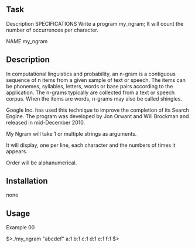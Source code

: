 ## Task

Description
SPECIFICATIONS
Write a program my_ngram; It will count the number of occurrences per character.

NAME
my_ngram

## Description

In computational linguistics and probability, an n-gram is a contiguous sequence of n items from a given sample of text or speech. The items can be phonemes, syllables, letters, words or base pairs according to the application. The n-grams typically are collected from a text or speech corpus. When the items are words, n-grams may also be called shingles.

Google Inc. has used this technique to improve the completion of its Search Engine. The program was developed by Jon Orwant and Will Brockman and released in mid-December 2010.

My Ngram will take 1 or multiple strings as arguments.

It will display, one per line, each character and the numbers of times it appears.

Order will be alphanumerical.
## Installation

none

## Usage

Example 00

$>./my_ngram "abcdef"
a:1
b:1
c:1
d:1
e:1
f:1
$>